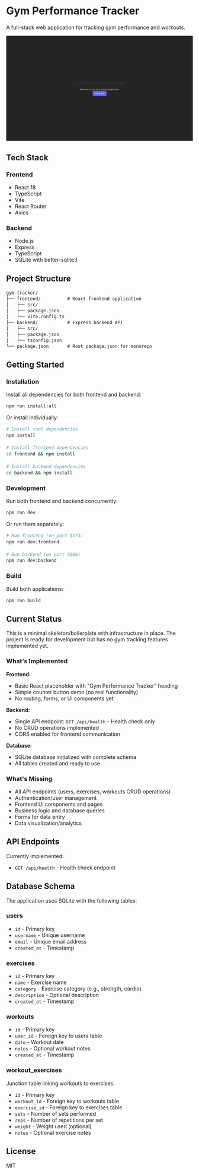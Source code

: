 # Gym Performance Tracker

A full-stack web application for tracking gym performance and workouts.

![App Screenshot](docs/images/Screenshot.png)

## Tech Stack

### Frontend
- React 18
- TypeScript
- Vite
- React Router
- Axios

### Backend
- Node.js
- Express
- TypeScript
- SQLite with better-sqlite3

## Project Structure

```
gym-tracker/
├── frontend/          # React frontend application
│   ├── src/
│   ├── package.json
│   └── vite.config.ts
├── backend/           # Express backend API
│   ├── src/
│   ├── package.json
│   └── tsconfig.json
└── package.json       # Root package.json for monorepo
```

## Getting Started

### Installation

Install all dependencies for both frontend and backend:

```bash
npm run install:all
```

Or install individually:

```bash
# Install root dependencies
npm install

# Install frontend dependencies
cd frontend && npm install

# Install backend dependencies
cd backend && npm install
```

### Development

Run both frontend and backend concurrently:

```bash
npm run dev
```

Or run them separately:

```bash
# Run frontend (on port 5173)
npm run dev:frontend

# Run backend (on port 3000)
npm run dev:backend
```

### Build

Build both applications:

```bash
npm run build
```

## Current Status

This is a minimal skeleton/boilerplate with infrastructure in place. The project is ready for development but has no gym tracking features implemented yet.

### What's Implemented

**Frontend:**
- Basic React placeholder with "Gym Performance Tracker" heading
- Simple counter button demo (no real functionality)
- No routing, forms, or UI components yet

**Backend:**
- Single API endpoint: `GET /api/health` - Health check only
- No CRUD operations implemented
- CORS enabled for frontend communication

**Database:**
- SQLite database initialized with complete schema
- All tables created and ready to use

### What's Missing

- All API endpoints (users, exercises, workouts CRUD operations)
- Authentication/user management
- Frontend UI components and pages
- Business logic and database queries
- Forms for data entry
- Data visualization/analytics

## API Endpoints

Currently implemented:
- `GET /api/health` - Health check endpoint

## Database Schema

The application uses SQLite with the following tables:

### users
- `id` - Primary key
- `username` - Unique username
- `email` - Unique email address
- `created_at` - Timestamp

### exercises
- `id` - Primary key
- `name` - Exercise name
- `category` - Exercise category (e.g., strength, cardio)
- `description` - Optional description
- `created_at` - Timestamp

### workouts
- `id` - Primary key
- `user_id` - Foreign key to users table
- `date` - Workout date
- `notes` - Optional workout notes
- `created_at` - Timestamp

### workout_exercises
Junction table linking workouts to exercises:
- `id` - Primary key
- `workout_id` - Foreign key to workouts table
- `exercise_id` - Foreign key to exercises table
- `sets` - Number of sets performed
- `reps` - Number of repetitions per set
- `weight` - Weight used (optional)
- `notes` - Optional exercise notes

## License

MIT
